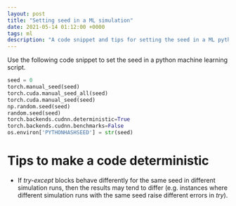 ```yaml
---
layout: post
title: "Setting seed in a ML simulation"
date: 2021-05-14 01:12:00 +0000
tags: ml
description: "A code snippet and tips for setting the seed in a ML python script"
---
```

Use the following code snippet to set the seed in a python machine learning script.

```python
seed = 0       
torch.manual_seed(seed)
torch.cuda.manual_seed_all(seed)
torch.cuda.manual_seed(seed)
np.random.seed(seed)
random.seed(seed)
torch.backends.cudnn.deterministic=True
torch.backends.cudnn.benchmarks=False
os.environ['PYTHONHASHSEED'] = str(seed)
```

# Tips to make a code deterministic
- If *try-except* blocks behave differently for the same seed in different simulation runs, then the results may tend to differ (e.g. instances where different simulation runs with the same seed raise different errors in *try*).
